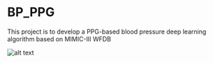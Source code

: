 # BP_PPG
This project is to develop a PPG-based blood pressure deep learning algorithm based on MIMIC-III WFDB

![alt text](https://github.com/[username]/[reponame]/blob/[branch]/image.jpg?raw=true)

